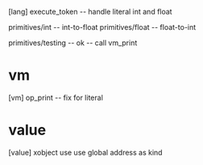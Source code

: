 [lang] execute_token -- handle literal int and float

primitives/int -- int-to-float
primitives/float -- float-to-int

primitives/testing -- ok -- call vm_print

# vm

[vm] op_print -- fix for literal

# value

[value] xobject use use global address as kind
